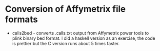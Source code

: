 # Conversion of Affymetrix file formats
* calls2bed - converts .calls.txt output from Affymetrix power tools to plink binary bed format.
I did a haskell version as an exercise, the code is prettier but the C version runs about 5 times faster.
